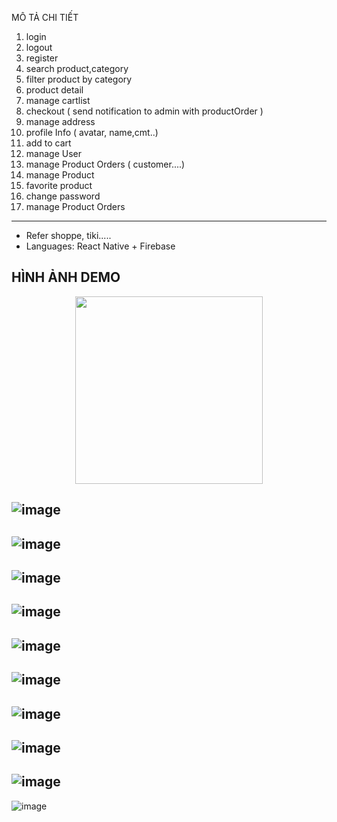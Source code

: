 MÔ TẢ CHI TIẾT
1. login
2. logout
3. register
4. search product,category
5. filter product by category
6. product detail
7. manage cartlist
8. checkout ( send notification to admin with productOrder )
9. manage address
10. profile Info ( avatar, name,cmt..)
11. add to cart 
12. manage User
13. manage Product Orders ( customer....)
14. manage Product 
15. favorite product 
16. change password
17. manage Product Orders 
------
- Refer shoppe, tiki.....
- Languages: React Native + Firebase


HÌNH ẢNH DEMO
-------------------------------
<p align="center">
 <img src="https://user-images.githubusercontent.com/94690599/222349836-20a762ac-d0c7-411b-bc38-a354ffe5bdb7.png"  width="300" height="300" />

![image](https://user-images.githubusercontent.com/94690599/222349836-20a762ac-d0c7-411b-bc38-a354ffe5bdb7.png ) 
-------------------------------
![image](https://user-images.githubusercontent.com/94690599/222355780-67d66920-d62b-4696-956b-327f708d4509.png)
-------------------------------
![image](https://user-images.githubusercontent.com/94690599/222357516-af5df66a-1ff1-48c2-b443-db48688ad6b6.png)
-------------------------------
![image](https://user-images.githubusercontent.com/94690599/222357581-8bcb2867-1907-4da8-95a2-976e7e8d7bba.png)
-------------------------------
![image](https://user-images.githubusercontent.com/94690599/222362120-6c808bd7-c560-4374-9bf8-c2c9fb2de622.png)
-------------------------------
![image](https://user-images.githubusercontent.com/94690599/222357628-55554270-05fe-4d1c-82a3-d073b04e6054.png)
-------------------------------
![image](https://user-images.githubusercontent.com/94690599/222357653-bdd438fb-ebc1-4890-a376-7481cfa90e9b.png)
-------------------------------
![image](https://user-images.githubusercontent.com/94690599/222361891-241ed26c-d1f7-4828-be06-c901678f17e8.png)
-------------------------------
![image](https://user-images.githubusercontent.com/94690599/222361918-b49d6622-e663-4aac-8090-c59d1650c657.png)
-------------------------------
![image](https://user-images.githubusercontent.com/94690599/222361942-f91b0b41-0e8e-49ce-98e9-3ec36140a01a.png)
 </p>

